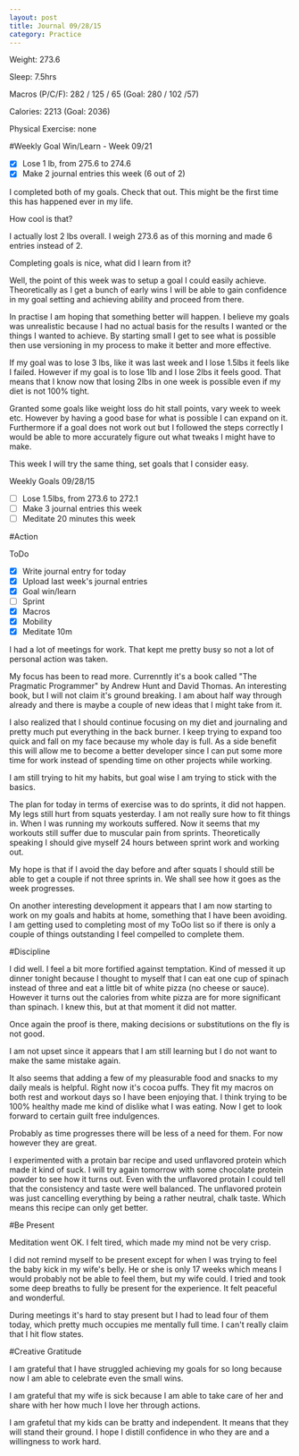 ```yaml
---
layout: post
title: Journal 09/28/15
category: Practice
---
```


Weight: 273.6

Sleep: 7.5hrs

Macros (P/C/F): 282 / 125 / 65 (Goal: 280 / 102 /57)

Calories: 2213 (Goal: 2036)

Physical Exercise: none

#Weekly Goal Win/Learn - Week 09/21

- [x] Lose 1 lb, from 275.6 to 274.6
- [x] Make 2 journal entries this week (6 out of 2)

I completed both of my goals. Check that out. This might be the first time this has happened ever in my life.

How cool is that?

I actually lost 2 lbs overall. I weigh 273.6 as of this morning and made 6 entries instead of 2.

Completing goals is nice, what did I learn from it?

Well, the point of this week was to setup a goal I could easily achieve. Theoretically as I get a bunch of early wins I will be able to gain confidence in my goal setting and achieving ability and proceed from there.

In practise I am hoping that something better will happen. I believe my goals was unrealistic because I had no actual basis for the results I wanted or the things I wanted to achieve. By starting small I get to see what is possible then use versioning in my process to make it better and more effective.

If my goal was to lose 3 lbs, like it was last week and I lose 1.5lbs it feels like I failed. However if my goal is to lose 1lb and I lose 2lbs it feels good. That means that I know now that losing 2lbs in one week is possible even if my diet is not 100% tight.

Granted some goals like weight loss do hit stall points, vary week to week etc. However by having a good base for what is possible I can expand on it. Furthermore if a goal does not work out but I followed the steps correctly I would be able to more accurately figure out what tweaks I might have to make.

This week I will try the same thing, set goals that I consider easy.

Weekly Goals 09/28/15
- [ ] Lose 1.5lbs, from 273.6 to 272.1
- [ ] Make 3 journal entries this week
- [ ] Meditate 20 minutes this week

#Action

ToDo

- [x] Write journal entry for today
- [x] Upload last week's journal entries
- [x] Goal win/learn
- [ ] Sprint
- [x] Macros
- [x] Mobility
- [x] Meditate 10m

I had a lot of meetings for work. That kept me pretty busy so not a lot of personal action was taken.

My focus has been to read more. Currenntly it's a book called "The Pragmatic Programmer" by Andrew Hunt and David Thomas. An interesting book, but I will not claim it's ground breaking. I am about half way through already and there is maybe a couple of new ideas that I might take from it.

I also realized that I should continue focusing on my diet and journaling and pretty much put everything in the back burner. I keep trying to expand too quick and fall on my face because my whole day is full. As a side benefit this will allow me to become a better developer since I can put some more time for work instead of spending time on other projects while working.

I am still trying to hit my habits, but goal wise I am trying to stick with the basics.

The plan for today in terms of exercise was to do sprints, it did not happen. My legs still hurt from squats yesterday. I am not really sure how to fit things in. When I was running my workouts suffered. Now it seems that my workouts still suffer due to muscular pain from sprints. Theoretically speaking I should give myself 24 hours between sprint work and working out.

My hope is that if I avoid the day before and after squats I should still be able to get a couple if not three sprints in. We shall see how it goes as the week progresses.

On another interesting development it appears that I am now starting to work on my goals and habits at home, something that I have been avoiding. I am getting used to completing most of my ToOo list so if there is only a couple of things outstanding I feel compelled to complete them.

#Discipline

I did well. I feel a bit more fortified against temptation. Kind of messed it up dinner tonight because I thought to myself that I can eat one cup of spinach instead of three and eat a little bit of white pizza (no cheese or sauce). However it turns out the calories from white pizza are for more significant than spinach. I knew this, but at that moment it did not matter.

Once again the proof is there, making decisions or substitutions on the fly is not good. 

I am not upset since it appears that I am still learning but I do not want to make the same mistake again. 

It also seems that adding a few of my pleasurable food and snacks to my daily meals is helpful. Right now it's cocoa puffs. They fit my macros on both rest and workout days so I have been enjoying that. I think trying to be 100% healthy made me kind of dislike what I was eating. Now I get to look forward to certain guilt free indulgences.

Probably as time progresses there will be less of a need for them. For now however they are great.

I experimented with a protain bar recipe and used unflavored protein which made it kind of suck. I will try again tomorrow with some chocolate protein powder to see how it turns out. Even with the unflavored protain I could tell that the consistency and taste were well balanced. The unflavored protein was just cancelling everything by being a rather neutral, chalk taste. Which means this recipe can only get better.

#Be Present

Meditation went OK. I felt tired, which made my mind not be very crisp.

I did not remind myself to be present except for when I was trying to feel the baby kick in my wife's belly. He or she is only 17 weeks which means I would probably not be able to feel them, but my wife could. I tried and took some deep breaths to fully be present for the experience. It felt peaceful and wonderful.

During meetings it's hard to stay present but I had to lead four of them today, which pretty much occupies me mentally full time. I can't really claim that I hit flow states.

#Creative Gratitude

I am grateful that I have struggled achieving my goals for so long because now I am able to celebrate even the small wins.

I am grateful that my wife is sick because I am able to take care of her and share with her how much I love her through actions.

I am grafetul that my kids can be bratty and independent. It means that they will stand their ground. I hope I distill confidence in who they are and a willingness to work hard.
